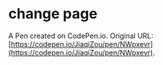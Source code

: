 # change page

A Pen created on CodePen.io. Original URL: [https://codepen.io/JiaqiZou/pen/NWpxevr](https://codepen.io/JiaqiZou/pen/NWpxevr).


